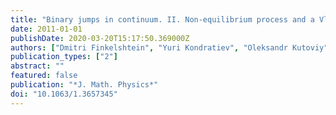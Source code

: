 ```yaml
---
title: "Binary jumps in continuum. II. Non-equilibrium process and a Vlasov-type scaling limit"
date: 2011-01-01
publishDate: 2020-03-20T15:17:50.369000Z
authors: ["Dmitri Finkelshtein", "Yuri Kondratiev", "Oleksandr Kutoviy", "Eugene Lytvynov"]
publication_types: ["2"]
abstract: ""
featured: false
publication: "*J. Math. Physics*"
doi: "10.1063/1.3657345"
---
```


